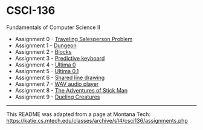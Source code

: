 # CSCI-136
Fundamentals of Computer Science II

* Assignment 0 - [Traveling Salesperson Problem](Assignment%200)
* Assignment 1 - [Dungeon](Assignment%201)
* Assignment 2 - [Blocks](Assignment%202)
* Assignment 3 - [Predictive keyboard](Assignment%203)
* Assignment 4 - [Ultima 0](Assignment%204)
* Assignment 5 - [Ultima 0.1](Assignment%205)
* Assignment 6 - [Shared line drawing](Assignment%206)
* Assignment 7 - [WAV audio player](Assignment%207)
* Assignment 8 - [The Adventures of Stick Man](Assignment%208)
* Assignment 9 - [Dueling Creatures](Assignment%209)

---

This README was adapted from a page at Montana Tech: https://katie.cs.mtech.edu/classes/archive/s14/csci136/assignments.php
